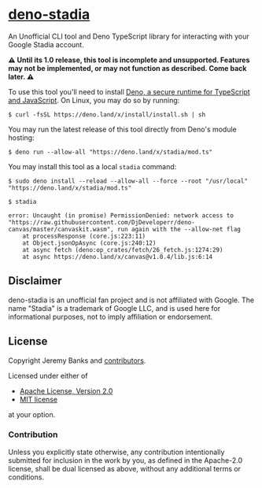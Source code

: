 # [deno-stadia](https://deno.land/x/stadia)

An Unofficial CLI tool and Deno TypeScript library for interacting with your
Google Stadia account.

**⚠️ Until its 1.0 release, this tool is incomplete and unsupported. Features
may not be implemented, or may not function as described. Come back later. ⚠️**

To use this tool you'll need to install [Deno, a secure runtime for TypeScript
and JavaScript](https://deno.land/). On Linux, you may do so by running:

```
$ curl -fsSL https://deno.land/x/install/install.sh | sh
```

You may run the latest release of this tool directly from Deno's module hosting:

```
$ deno run --allow-all "https://deno.land/x/stadia/mod.ts"
```

You may install this tool as a local `stadia` command:

```
$ sudo deno install --reload --allow-all --force --root "/usr/local" "https://deno.land/x/stadia/mod.ts"

$ stadia
```

```
error: Uncaught (in promise) PermissionDenied: network access to "https://raw.githubusercontent.com/DjDeveloperr/deno-canvas/master/canvaskit.wasm", run again with the --allow-net flag
    at processResponse (core.js:223:11)
    at Object.jsonOpAsync (core.js:240:12)
    at async fetch (deno:op_crates/fetch/26_fetch.js:1274:29)
    at async https://deno.land/x/canvas@v1.0.4/lib.js:6:14

```

## Disclaimer

deno-stadia is an unofficial fan project and is not affiliated with Google. The
name "Stadia" is a trademark of Google LLC, and is used here for informational
purposes, not to imply affiliation or endorsement.

## License

Copyright Jeremy Banks and
[contributors](https://github.com/jeremyBanks/deno-stadia/graphs/contributors).

Licensed under either of

 * [Apache License, Version 2.0](http://www.apache.org/licenses/LICENSE-2.0)
 * [MIT license](http://opensource.org/licenses/MIT)

at your option.

### Contribution

Unless you explicitly state otherwise, any contribution intentionally submitted
for inclusion in the work by you, as defined in the Apache-2.0 license, shall be
dual licensed as above, without any additional terms or conditions.
